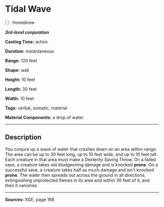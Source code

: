 # Tidal Wave

- [ ] Homebrew

***3rd-level conjuration***

**Casting Time:** action

**Duration:** instantaneous

**Range:** 120 feet

**Shape:** wall

**Height:** 10 feet

**Length:** 30 feet

**Width:** 10 feet

**Tags:** verbal, somatic, material

**Material Components:** a drop of water

---

## Description
You conjure up a wave of water that crashes down on an area within range.
The area can be up to 30 feet long, up to 10 feet wide, and up to 10 feet tall.
Each creature in that area must make a Dexterity Saving Throw.
On a failed save, a creature takes `4d8` bludgeoning damage and is knocked **prone**.
On a successful save, a creature takes half as much damage and isn't knocked **prone**.
The water then spreads out across the ground in all directions, extinguishing unprotected flames in its area and within 30 feet of it, and then it vanishes.

---

**Sources:** XGE, page 168
